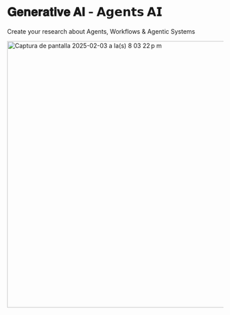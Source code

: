 # 𝐆𝐞𝐧𝐞𝐫𝐚𝐭𝐢𝐯𝐞 𝐀𝐈  -  𝗔𝗴𝗲𝗻𝘁𝘀 𝗔𝗜

Create your research about Agents, Workflows & Agentic Systems

<img width="620" alt="Captura de pantalla 2025-02-03 a la(s) 8 03 22 p m" src="https://github.com/user-attachments/assets/22a57948-e3c6-42d9-8b2b-2c4f0230707c" />
